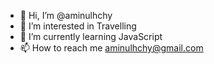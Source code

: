 - 👋 Hi, I’m @aminulhchy
- 👀 I’m interested in Travelling
- 🌱 I’m currently learning JavaScript
- 📫 How to reach me aminulhchy@gmail.com

<!---
aminulhchy/aminulhchy is a ✨ special ✨ repository because its `README.md` (this file) appears on your GitHub profile.
You can click the Preview link to take a look at your changes.
--->
